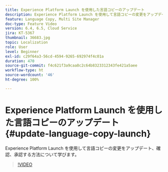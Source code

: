 ```yaml
---
title: Experience Platform Launch を使用した言語コピーのアップデート
description: Experience Platform Launch を使用して言語コピーの変更をアップデート、確認、承認する方法について学びます。
feature: Language Copy, Multi Site Manager
doc-type: Feature Video
version: 6.4, 6.5, Cloud Service
jira: KT-5367
thumbnail: 36683.jpg
topic: Localization
role: User
level: Beginner
exl-id: c29f64a3-56cd-4594-9265-692974f4c01a
duration: 470
source-git-commit: f4c621f3a9caa8c2c64b8323312343fe421a5aee
workflow-type: ht
source-wordcount: '46'
ht-degree: 100%

---
```


# Experience Platform Launch を使用した言語コピーのアップデート {#update-language-copy-launch}

Experience Platform Launch を使用して言語コピーの変更をアップデート、確認、承認する方法について学びます。

>[!VIDEO](https://video.tv.adobe.com/v/36683?quality=12&learn=on)
